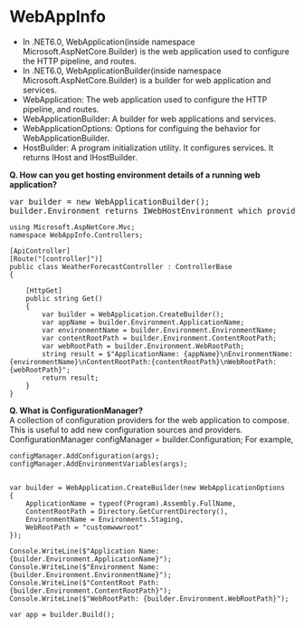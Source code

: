 # WebAppInfo
* In .NET6.0, WebApplication(inside namespace Microsoft.AspNetCore.Builder) is the web application used to configure the HTTP pipeline, and routes.
* In .NET6.0, WebApplicationBuilder(inside namespace Microsoft.AspNetCore.Builder) is a builder for web application and services.
* WebApplication: The web application used to configure the HTTP pipeline, and routes.
* WebApplicationBuilder: A builder for web applications and services.
* WebApplicationOptions: Options for configuing the behavior for WebApplicationBuilder.
* HostBuilder: A program initialization utility. It configures services. It returns IHost and IHostBuilder.


**Q. How can you get hosting environment details of a running web application?**
<pre>var builder = new WebApplicationBuilder();
builder.Environment returns IWebHostEnvironment which provides the hosting environment details of a running web application. For example,</pre>
```
using Microsoft.AspNetCore.Mvc;
namespace WebAppInfo.Controllers;

[ApiController]
[Route("[controller]")]
public class WeatherForecastController : ControllerBase
{

    [HttpGet]
    public string Get()
    {
        var builder = WebApplication.CreateBuilder();
        var appName = builder.Environment.ApplicationName;
        var environmentName = builder.Environment.EnvironmentName;
        var contentRootPath = builder.Environment.ContentRootPath;
        var webRootPath = builder.Environment.WebRootPath;
        string result = $"ApplicationName: {appName}\nEnvironmentName: {environmentName}\nContentRootPath:{contentRootPath}\nWebRootPath:{webRootPath}";
        return result;
    }
}
```
**Q. What is ConfigurationManager?**\
A collection of configuration providers for the web application to compose. This is useful to add new configuration sources and providers. 
ConfigurationManager configManager = builder.Configuration;
For example,
```
configManager.AddConfiguration(args);
configManager.AddEnvironmentVariables(args);


var builder = WebApplication.CreateBuilder(new WebApplicationOptions
{
    ApplicationName = typeof(Program).Assembly.FullName,
    ContentRootPath = Directory.GetCurrentDirectory(),
    EnvironmentName = Environments.Staging,
    WebRootPath = "customwwwroot"
});

Console.WriteLine($"Application Name: {builder.Environment.ApplicationName}");
Console.WriteLine($"Environment Name: {builder.Environment.EnvironmentName}");
Console.WriteLine($"ContentRoot Path: {builder.Environment.ContentRootPath}");
Console.WriteLine($"WebRootPath: {builder.Environment.WebRootPath}");

var app = builder.Build();
```
